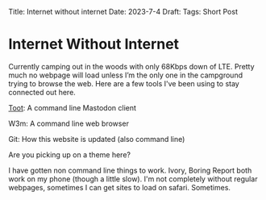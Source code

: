Title: Internet without internet
Date: 2023-7-4
Draft:
Tags: Short Post

# Internet Without Internet

Currently camping out in the woods with only 68Kbps down of LTE. Pretty much no webpage will load unless I’m the only one in the campground trying to browse the web. Here are a few tools I've been using to stay connected out here.

[Toot](https://github.com/ihabunek/toot/): A command line Mastodon client

W3m: A command line web browser 

Git: How this website is updated (also command line)

Are you picking up on a theme here?

I have gotten non command line things to work. Ivory, Boring Report both work on my phone (though a little slow). I'm not completely without regular webpages, sometimes I can get sites to load on safari. Sometimes.
